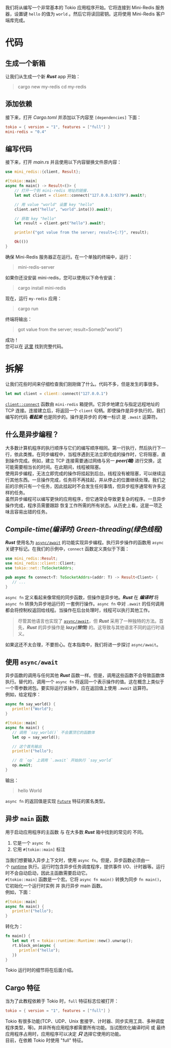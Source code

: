 我们将从编写一个非常基本的 Tokio 应用程序开始。它将连接到 Mini-Redis 服务器，设置键 `hello` 的值为 `world` 。然后它将读回密钥。这将使用 Mini-Redis 客户端库完成。          


# 代码
## 生成一个新箱
让我们从生成一个新 ***Rust*** app 开始：
>cargo new my-redis
>cd my-redis

## 添加依赖
接下来，打开 *Cargo.toml* 并添加以下内容至 `[dependencies]` 下面：
```TOML
tokio = { version = "1", features = ["full"] }
mini-redis = "0.4"
```

## 编写代码
接下来，打开 *main.rs* 并且使用以下内容替换文件原内容：
```Rust
use mini_redis::{client, Result};

#[tokio::main]
async fn main() -> Result<()> {
    // 打开一个到 mini-redis 地址的链接.
    let mut client = client::connect("127.0.0.1:6379").await?;

    // 用 value "world" 设置 key "hello" 
    client.set("hello", "world".into()).await?;

    // 获取 key "hello"
    let result = client.get("hello").await?;

    println!("got value from the server; result={:?}", result);

    Ok(())
}
```
确保 Mini-Redis 服务器正在运行。在一个单独的终端中，运行：
>mini-redis-server

如果你还没安装 mini-redis，您可以使用以下命令安装：
>cargo install mini-redis

现在，运行 `my-redis` 应用：
>cargo run 

终端将输出：
>got value from the server; result=Some(b"world")

成功！          
您可以在 [这里](https://github.com/tokio-rs/website/blob/master/tutorial-code/hello-tokio/src/main.rs) 找到完整代码。


# 拆解
让我们花些时间来仔细检查我们刚刚做了什么。代码不多，但是发生的事很多。
```Rust
let mut client = client::connect("127.0.0.1")
```
[`client::connect`](https://docs.rs/mini-redis/0.4/mini_redis/client/fn.connect.html) 函数由 `mini-redis` 箱提供。它异步地建立与指定远程地址的 TCP 连接。连接建立后，将返回一个 `client` 句柄。即使操作是异步执行的，我们编写的代码 ***看起来*** 也是同步的。操作是异步的 的唯一标识 是 `.await` 运算符。

## 什么是异步编程？
大多数计算机程序的执行顺序与它们的编写顺序相同。第一行执行，然后执行下一行，依此类推。在同步编程中，当程序遇到无法立即完成的操作时，它将阻塞，直到操作完成。例如，建立 TCP 连接需要通过网络与另一 ***peer(端)*** 进行交换，这可能需要相当长的时间。在此期间，线程被阻塞。             
使用异步编程，无法立即完成的操作将挂起到后台。线程没有被阻塞，可以继续运行其他东西。一旦操作完成，任务将不再挂起，并从停止的位置继续处理。我们之前的示例只有一个任务，因此挂起时不会发生任何事情，但异步程序通常有许多这样的任务。                
虽然异步编程可以编写更快的应用程序，但它通常会导致更复杂的程序。一旦异步操作完成，程序员需要跟踪 恢复工作所需的所有状态。从历史上看，这是一项乏味且容易出错的任务。            

## ***Compile-time(编译时) Green-threading(绿色线程)***
***Rust*** 使用名为 [`async/await`](https://en.wikipedia.org/wiki/Async/await) 的功能实现异步编程。执行异步操作的函数用 `async` 关键字标记。在我们的示例中，`connect` 函数定义类似于下面：
```Rust
use mini_redis::Result;
use mini_redis::client::Client;
use tokio::net::ToSocketAddrs;

pub async fn connect<T: ToSocketAddrs>(addr: T) -> Result<Client> {
   // ...
}
```
`async fn` 定义看起来像常规的同步函数，但操作是异步地。***Rust*** 在 ***编译时*** 将 `async fn` 转换为异步地运行的 一套例行操作。`async fn` 中对 `.await` 的任何调用都会将控制权返回给线程。当操作在后台处理时，线程可以执行其他工作。          
>尽管其他语言也实现了 [`async/await`](https://en.wikipedia.org/wiki/Async/await)，但 ***Rust*** 采用了一种独特的方法。首先，***Rust*** 的异步操作是 ***lazy(懒惰)*** 的。这导致与其他语言不同的运行时语义。

如果这还不太合理，不要担心。在本指南中，我们将进一步探讨 `async/await`。

## 使用 `async/await`
异步函数的调用与任何其他 ***Rust*** 函数一样。但是，调用这些函数不会导致函数体执行。替代的，调用一个 `async fn` 将返回一个表示操作的值。这在概念上类似于一个零参数闭包。要实际运行该操作，应在返回值上使用 `.await` 运算符。              
例如，给定程序：
```Rust
async fn say_world() {
   println!("World");
}

#[tokio::main]
async fn main() {
   // 调用 `say_world()` 不会置顶它的函数体
   let op = say_world();

   // 这个首先输出
   println!("hello");

   // 在 `op` 上调用 `.await` 开始执行 `say_world` 
   op.await;
}
```
输出：
>hello
>World

`async fn` 的返回值是实现 [`Future`](https://doc.rust-lang.org/std/future/trait.Future.html) 特征的匿名类型。

## 异步 `main` 函数
用于启动应用程序的主函数 与 在大多数 ***Rust*** 箱中找到的常见的 不同。
1. 它是一个 `async fn` 
2. 它用 `#[tokio::main]` 标注

当我们想要输入异步上下文时，使用 `async fn`。但是，异步函数必须由一个 [runtime](https://docs.rs/tokio/1/tokio/runtime/index.html) 执行。运行时包含异步任务调度程序，提供事件 I/O、计时器等。运行时不会自动启动，因此主函数需要启动它。             
`#[tokio::main]` 函数是一个宏。它将 `async fn main()` 转换为同步 `fn main()`，它初始化一个运行时实例 并 执行异步 main 函数。                
例如，下面：
```Rust
#[tokio::main]
async fn main() {
   println!("hello");
}
```
转化为：
```Rust
fn main() {
   let mut rt = tokio::runtime::Runtime::new().unwrap();
   rt.block_on(async {
      println!("hello");
   })
}
```
Tokio 运行时的细节将在后面介绍。

## Cargo 特征
当为了此教程依赖于 Tokio 时，`full` 特征标志位被打开：
```TOML
tokio = { version = "1", features = ["full"] }
```
Tokio 有很多功能(TCP、UDP、Unix 套接字、计时器、同步实用工具、多种调度程序类型，等)。并非所有应用程序都需要所有功能。当试图优化编译时间 或 最终应用程序占用时，应用程序可以决定 ***只*** 选择它使用的功能。              
目前，在依赖 Tokio 时使用 "full" 特征。